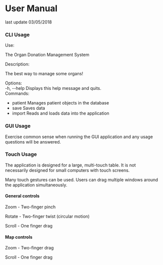 # User Manual
last update 03/05/2018

### CLI Usage

Use:

The Organ Donation Management System

Description:

The best way to manage some organs!

Options:<br>
-h, --help                  Displays this help message and quits.<br>
Commands:<br>
* patient   Manages patient objects in the database<br>
* save    Saves data<br>
* import  Reads and loads data into the application<br>

### GUI Usage

Exercise common sense when running the GUI application and any usage questions will be answered.

### Touch Usage

The application is designed for a large, multi-touch table. It is not necessarily designed for small computers with touch screens. 

Many touch gestures can be used. Users can drag multiple windows around the application simultaneously. 

#### General controls
Zoom - Two-finger pinch

Rotate - Two-finger twist (circular motion)

Scroll - One finger drag

#### Map controls
Zoom - Two-finger drag

Scroll - One finger drag

